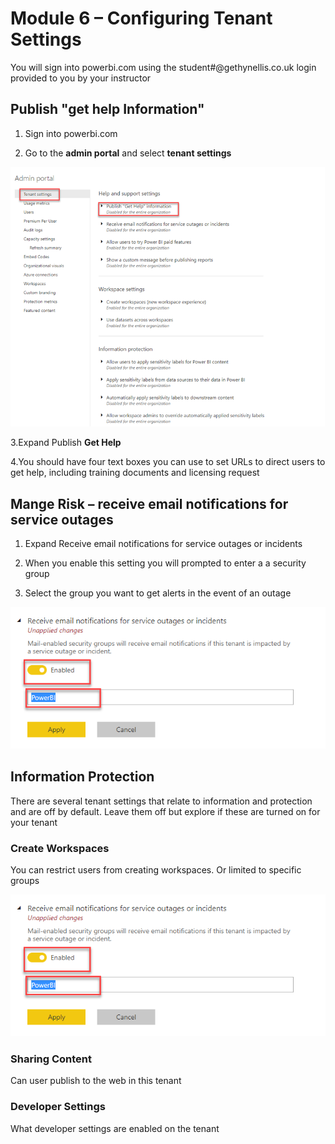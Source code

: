 # Module  6 – Configuring Tenant Settings 

You will sign into powerbi.com using the student#@gethynellis.co.uk login provided to you by your instructor

## Publish "get help Information"

1. Sign into powerbi.com

2. Go to the **admin portal** and select **tenant settings**

![Admin portal and tenant settings](Images/AdminAndTenantSetttings.png)

3.Expand Publish **Get Help**

4.You should have four text boxes you can use to set URLs to direct users to get help, including training documents and licensing request


## Mange Risk – receive email notifications for service outages

1.	Expand Receive email notifications for service outages or incidents

2.	When you enable this setting you will prompted to enter a a security group

3.	Select the group you want to get alerts in the event of an outage

![Admin portal and tenant settings](Images/ManageRisk.png)


## Information Protection
There are several  tenant settings that relate to information and protection and are off by default. Leave them off but explore if these are turned on for your tenant

### Create Workspaces
You can restrict users from creating workspaces. Or limited to specific groups


![Admin portal and tenant settings](Images/CreateWorkspace.png)

### Sharing Content
Can user publish to the web in this tenant


### Developer Settings
What developer settings are enabled on the tenant



